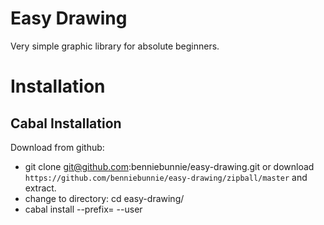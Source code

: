 Easy Drawing
============

Very simple graphic library for absolute beginners.

Installation
============

## Cabal Installation

Download from github:
  - git clone git@github.com:benniebunnie/easy-drawing.git or download
    `https://github.com/benniebunnie/easy-drawing/zipball/master` and
    extract.
  - change to directory: cd easy-drawing/
  - cabal install --prefix=<pathtocabalfolder> --user





